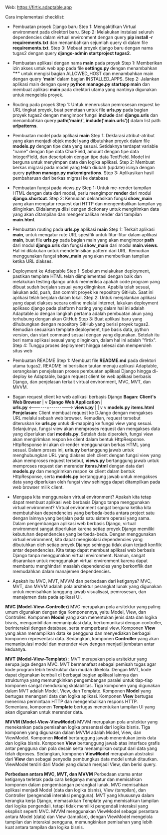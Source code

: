 Web: https://firtix.adaptable.app

Cara implementasi checklist:
- Pembuatan proyek Django baru
Step 1: Mengaktifkan Virtual environment pada direktori baru.
Step 2: Melakukan instalasi seluruh dependencies dalam virtual environment dengan query **pip install -r requirements.txt** dan menambahkan sejumlah query di dalam file **requirements.txt**.
Step 3: Mebuat proyek django baru dengan nama tugas2 dengan query **django-admin startproject tugas2**.

- Pembuatan aplikasi dengan nama **main** pada proyek
Step 1: Memberikan izin akses untuk web app pada file **settings.py** dengan menambahkan **"*"** untuk mengisi bagian ALLOWED_HOST dan menambahkan main dengan query **'main'** dalam bagian INSTALLED_APPS.
Step 2: Jalankan aplikasi main dengan query **python manage.py startapp main** dan membuat aplikasi **main** pada direktori utama yang nantinya digunakan untuk mengelola proyek.

- Routing pada proyek
Step 1: Untuk meneruskan pemrosesan request ke URL tingkat proyek, buat pemetaan untuk file **urls.py** pada bagian proyek tugas2 dengan mengimpor fungsi **include** dari **django.urls** dan menambahkan query **path('main/', include('main.urls'))** dalam list path **urlpatterns**.

- Pembuatan model pada aplikasi **main**
Step 1: Deklarasi atribut-atribut yang akan menjadi objek model yang dibutuhkan proyek dalam file **models.py** dengan tipe data yang sesuai. Setidaknya terdapat variable "name" dengan tipe data CharField, amount dengan tipe data IntegerField, dan descriptioin dengan tipe data TextField. Model ini berguna untuk menyimpan data dan logika aplikasi.
Step 2: Membuat berkas migrasi pada model yang telah diubah (update) isinya dengan query **python manage.py makemigrations**.
Step 3: Aplikasikan hasil pembaharuan dari berkas migrasi ke database

- Pembuatan fungsi pada views.py
Step 1: Untuk me-render tampilan HTML dengan data dari model, perlu mengimpor **render** dari modul **django.shortcut**. 
Step 2: Kemudian deklarasikan fungsi **show_main** yang akan mengatur request dari HTTP dan mengembalikan tampilan yg diinginkan. Didalamnya diisi dengan dictionary untuk mengirimkan data yang akan ditampilan dan mengembalikan render dari tampilan **main.html**. 

- Pembuatan routing pada **urls.py** aplikasi **main**
Step 1: Terkait aplikasi **main**, untuk mengatur rute URL spesifik untuk fitur-fitur dalam aplikasi **main**, buat file **urls.py** pada bagian main yang akan mengimpor **path** dari modul **django.urls** dan fungsi **show_main** dari modul **main.views**. Hal ini dilakukan untuk mendefinisikan pattern dari URL. Kemudian menggunakan fungsi **show_main** yang akan memberikan tampilan ketika URL diakses.

- Deployment ke Adaptable
Step 1: Sebelum melakukan deployment, pastikan template HTML telah diimplementasi dengan baik dan melakukan testing django untuk memeriksa apakah code program yang dibuat sudah berjalan sesuai yang diinginkan. Apabila telah sesuai, lakukan add, push, dan commit proyek ke repository GitHub. Saat ini aplikasi telah berjalan dalam lokal.
Step 2: Untuk menjalankan aplikasi yang dapat diakses secara online melalui internet, lakukan deployment aplikaso django pada platform hosting yang dalam hal ini adalah Adaptable.io dengan langkah pertama adalah pembuatan akun yang terhubung dengan akun GitHub
Step 3: Buat aplikasi baru yang dihubungkan dengan repository GitHub yang berisi proyek tugas2. Kemudian sesuaikan template deployment, tipe basis data, python version, dan start command sesuai dengan yang digunakan. Setelah itu beri nama aplikasi sesuai yang diinginkan, dalam hal ini adalah "firtix".
Step 4: Tunggu proses deployment hingga selesai dan memperoleh situs web

- Pembuatan README
Step 1: Membuat file **README.md** pada direktori utama tugas2. README ini berisikan tautan menuju aplikasi Adaptable, serangkaian penejelasan proses pembuatan aplikasi Django hingga di-deploy ke Adaptable, bagan request client ke web aplikasi berbasis Django, dan penjelasan terkait virtual environment, MVC, MVT, dan MVVM.

- Bagan request client ke web aplikasi berbasis Django
**Bagan:**
        **Client's Web Browser**
                    |
                    v
        **Django Web Application**
                    |                    
 **urls.py** <------+--------->  **views.py**
                    |                 |
                    v                 v
                **models.py**   **items.html**
**Penjelasan:**
Client membuat request ke DJango dengan mengakses URL melalui sebuah web browser. Kemudian, request tersebut diteruskan ke **urls.py** untuk di-mapping ke fungsi view yang sesuai. Selanjutnya, fungsi view akan memproses request dan mengakses data yang diperlukan dari **models.py**. Setelah data diperoleh, fungsi view akan mengirimkan respon ke client dalam bentuk HttpResponse. HttpResponse ini akan di-render menggunakan berkas HTML yang sesuai. Dalam proses ini, **urls.py** bertanggung jawab untuk menghubungkan URL yang diakses oleh client dengan fungsi view yang akan memproses request tersebut, **views.py** bertanggung jawab untuk memproses request dan merender **items.html** dengan data dari **models.py** dan mengirimkan respon ke client dalam bentuk HttpResponse, serta **models.py** bertanggung jawab untuk mengakses data yang diperlukan oleh fungsi view sehingga dapat ditampilkan pada web browser milik client.

- Mengapa kita menggunakan virtual environment? Apakah kita tetap dapat membuat aplikasi web berbasis Django tanpa menggunakan virtual environment?
Virtual environment sangat berguna ketika kita membutuhkan dependencies yang berbeda-beda antara project satu dengan lainnya yang berjalan pada satu sistem operasi yang sama. Dalam pengembangan aplikasi web berbasis Django, virtual environment sangat diperlukan karena setiap proyek Django memiliki kebutuhan dependencies yang berbeda-beda. Dengan menggunakan virtual environment, kita dapat mengisolasi dependencies yang dibutuhkan oleh setiap proyek Django sehingga tidak akan terjadi konflik antar dependencies.
Kita tetap dapat membuat aplikasi web berbasis Django tanpa menggunakan virtual environment. Namun, sangat disarankan untuk menggunakan virtual environment karena dapat membantu menghindari masalah dependencies yang berkonflik dan memudahkan dalam manajemen dependencies.

- Apakah itu MVC, MVT, MVVM dan perbedaan dari ketiganya?
MVC, MVT, dan MVVM adalah pola arsitektur perangkat lunak yang digunakan untuk memisahkan tanggung jawab visualisasi, pemrosesan, dan manajemen data pada aplikasi UI.

**MVC (Model-View-Controller)**
MVC merupakan pola arsitektur yang paling umum digunakan dengan tiga Komponennya, yaitu Model, View, dan Controller. Komponen **Model** yang akan menentukan jenis data dan logika bisnis, mengambil dan memanipulasi data, berkomunikasi dengan controller, berinteraksi dengan database, serta memperbarui view. Komponen **View** yang akan menampilkan data ke pengguna dan menyediakan berbagai komponen representasi data. Sedangkan, komponen **Controller** yang akan memanipulasi model dan merender view dengan menjadi jembatan antar keduanya.

**MVT (Model-View-Template)**
: MVT merupakan pola arsitektur yang serupa juga dengan MVC. MVT bermanafaat sebagai pemisah tugas agar kode program lebih terstruktur dan mudah dikelola. Dengan MVT, kode dapat digunakan kembali di berbagai bagian aplikasi lainnya dan strukturnya yang memungkinkan pengembangan paralel untuk tiap-tiap komponen sangat mendukung skalabilitas. Tiga komponen yang digunakan dalam MVT adalah Model, View, dan Template. Komponen **Model** yang bertugas menangani data dan logika aplikasi. Komponen **View** bertugas menerima permintaan HTTP dan mengembalikan respons HTTP. Sementara, komponen **Template** bertugas menentukan tampilan UI yang akan digunakan untuk merender data.

**MVVM (Model-View-ViewModel)**
MVVM merupakan pola arsitektur yang menekankan pada pemisahan logika presentasi dari logika bisnis. Tiga komponen yang digunakan dalam MVVM adalah Model, View, dan ViewModel. Komponen **Model** bertanggung jawab menentukan jenis data dan logika bisnis. Komponen **View** bertanggung jawab atas interface grafis antar pengguna dan pola desain serta menampilkan output dari data yang telah diproses. Sedangkan, komponen **ViewModel** merupakan abstraksi dari **View** dan sebagai penyedia pembungkus data model untuk ditautkan. ViewModel terdiri dari Model yang diubah menjadi View, dan berisi query.

**Perbedaan antara MVC, MVT, dan MVVM**
Perbedaan utama antar ketiganya terletak pada cara ketiganya mengatur dan memisahkan komponen dalam pengembangan perangkat lunak. MVC memisahkan aplikasi menjadi Model (data dan logika bisnis), View (tampilan), dan Controller (pengendali interaksi pengguna). MVT yang khususnya dalam kerangka kerja Django, memasukkan Template yang memisahkan tampilan dari logika pengendali, tetapi tidak memiliki pengendali interaksi yang eksplisit seperti MVC. MVVM menggunakan ViewModel sebagai perantara antara Model (data) dan View (tampilan), dengan ViewModel mengelola tampilan dan interaksi pengguna, memungkinkan pemisahan yang lebih kuat antara tampilan dan logika bisnis.